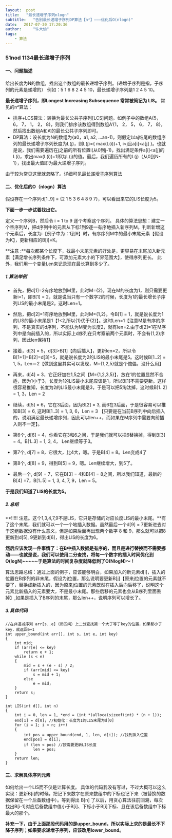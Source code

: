 ```yaml
---
layout:	 post
title:	 "最长递增子序列nlogn"
subtitle: 	"告别最长递增子序列DP算法【n²】———优化后O(nlogn)"
date: 	2017-07-30 17:20:36
author:     "许大仙"
tags:
	- 算法
---
```


###  51nod 1134最长递增子序列

#### 一、问题描述

给出长度为N的数组，找出这个数组的最长递增子序列。(递增子序列是指，子序列的元素是递增的）
例如：5 1 6 8 2 4 5 10，最长递增子序列是1 2 4 5 10。

**最长递增子序列，即Longest Increasing Subsequence 常常被简记为 LIS。**
常见的n²算法：

- 排序+LCS算法：转换为最长公共子序列[LCS]问题。如例子中的数组A{5，6， 7， 1， 2， 8}，则我们排序该数组得到数组A‘{1， 2， 5， 6， 7， 8}，然后找出数组A和A’的最长公共子序列即可。
- DP算法：设长度为N的数组为{a0，a1, a2, ...an-1)，则假定以aj结尾的数组序列的最长递增子序列长度为L(j)，则L(j)={ max(L(i))+1, i<j且a[i]<a[j] }。也就是说，我们需要遍历在j之前的所有位置i(从0到j-1)，找出满足条件a[i]<a[j]的L(i)，求出max(L(i))+1即为L(j)的值。最后，我们遍历所有的L(j)（从0到N-1），找出最大值即为最大递增子序列。

由于较为常见这里就忽略了。详细可见[最长递增子序列算法](http://qiemengdao.iteye.com/blog/1660229)

#### 二、优化后的O（nlogn）算法

假设存在一个序列d[1..9] = {2 1 5 3 6 4 8 9 7}，可以看出来它的LIS长度为5。

**下面一步一步试着找出它。**

定义一个序列B，然后令 i = 1 to 9 逐个考察这个序列。
具体的算法思想：建立一个空序列M，把d序列中的元素从下标1到9逐一有序地插入新序列M。判断新增这个元素后，长度为i【例子中为：1到9】时，有序序列M中的最小末尾元素【假设为K】，更新相应的B[i]=K。

**注意 :**每次都某个长度下，找最小末尾元素的好处是，更容易在末尾加入新元素【满足增长序列条件下，可添加元素大小的下界范围大】，使得序列更长。
此外，我们用一个变量Len来记录现在最长算到多少了。

##### 1.算法举例



- 首先，把d[1]=2有序地放到M里，此时M={2}。现在M的长度为1，则只需要更新i=1，即B[1] = 2，就是说当只有一个数字2的时候，长度为1的最长增长子序列LIS的最小末尾是2。这时Len=1。



- 然后，把d[2]=1有序地放到M里，此时M={1,2}。令B[1] = 1，就是说长度为1的LIS的最小末尾是1【1<2,所以{1}优于{2}】。这时Len=1【注意M是有序的序列，不是真实的d序列，不能认为M变为长度2，就有len=2.由于d[2]=1在M序列中是向前插入的，所以实际上d序列在只考察前两个元素时，不会有{1,2}序列，因此len保持1】



- 接着，d[3] = 5，d[3]>B[1]【向后插入】，更新len=2，所以令B[1+1]=B[2]=d[3]=5，就是说长度为2的LIS的最小末尾是5。这时候B[1..2] = 1, 5，Len＝2【做到这里其实可以发现，M={1,2,5}就是个傀儡，没什么用】



- 再来，d[4] = 3，它正好加在1,5之间【M={1,2,3,5}】，放在1的位置显然不合适，因为1小于3，长度为1的LIS最小末尾应该是1，所以B[1]不需要更新。这样很容易推知，长度为2的LIS最小末尾是3，于是可以把5淘汰掉，这时候B[1..2] = 1, 3，Len = 2



- 继续，d[5] = 6，它在3后面，因为B[2] = 3, 而6在3后面，于是很容易可以推知B[3] = 6, 这时B[1..3] = 1, 3, 6，Len = 3 【只要是在当前B序列中向后插入的，说明满足最长递增序列，因此可以len++，而如果在M序列中需要向前插入则不一定】。




- 第6个, d[6] = 4，你看它在3和6之间，于是我们就可以把6替换掉，得到B[3] = 4。B[1..3] = 1, 3, 4， Len继续等于3。



- 第7个, d[7] = 8，它很大，比4大，嗯。于是B[4] = 8。Len变成4了



- 第8个, d[8] = 9，得到B[5] = 9，嗯。Len继续增大，到5了。



- 最后一个, d[9] = 7，它在B[3] = 4和B[4] = 8之间，所以我们知道，最新的B[4] =7，B[1..5] = 1, 3, 4, 7, 9，Len = 5。

**于是我们知道了LIS的长度为5。**

##### 2.总结

**!!!!! 注意。这个1,3,4,7,9不是LIS，它只是存储的对应长度LIS的最小末尾。**有了这个末尾，我们就可以一个一个地插入数据。虽然最后一个d[9] = 7更新进去对于这组数据没有什么意义，但是如果后面再出现两个数字 8 和 9，那么就可以把8更新到d[5], 9更新到d[6]，得出LIS的长度为6。

**然后应该发现一件事情了：在B中插入数据是有序的，而且是进行替换而不需要挪动——也就是说，我们可以使用二分查找，将每一个数字的插入时间优化到O(logN)~~~~~于是算法的时间复杂度就降低到了O(NlogN)～！**

算法思路总结：通过上面的例子，应该能够明白，如果加入的新元素d[i]，插入的位置在B序列的非末尾，假设为j位置，那么说明要更新B[j]【原来j位置的元素就不要了，替换成新插入的，因为原来j位置的元素既然在插入后向后移了，说明这个元素比新插入的元素要大，不是最小末尾。那些后移的元素也会从B序列里面丢掉】,如果是插入了B序列的末尾，那么len++，说明序列可以增长了。

##### 3.具体代码

	//在非递减序列 arr[s..e]（闭区间）上二分查找第一个大于等于key的位置，如果都小于key，就返回e+1
	int upper_bound(int arr[], int s, int e, int key)
	{
	    int mid;
	    if (arr[e] <= key)
	        return e + 1;
	    while (s < e)
	    {
	        mid = s + (e - s) / 2;
	        if (arr[mid] <= key)
	            s = mid + 1;
	        else
	            e = mid;
	    }
	    return s;
	}
	
	int LIS(int d[], int n)
	{
	    int i = 0, len = 1, *end = (int *)alloca(sizeof(int) * (n + 1));
	    end[1] = d[0]; //初始化：长度为1的LIS末尾为d[0]
	    for (i = 1; i < n; i++)
	    {
	        int pos = upper_bound(end, 1, len, d[i]); //找到插入位置
	        end[pos] = d[i];
	        if (len < pos) //按需要更新LIS长度
	            len = pos;
	    }
	    return len;
	}

#### 三、求解具体序列元素

如何给出一个LIS而不仅是计算长度。
具体的代码我没有写过，不过大概可以这么实现：更新B[i]的时候，把记下来数字在原来数组中的下标也记下来（被替换的数据保留在一个后备数组中）。等到得出 B[n] 了以后，用贪心算法往前回溯，每次找出B[i-1]对应后备数组中值小于B[i]、下标小于B[i]下标、且在该后备数组中下标最大的那个。


**补充一下，由于上面那段代码用的是upper_bound，所以实际上求的是最长不下降子序列；如果要求递增子序列，应该改用lower_bound。**